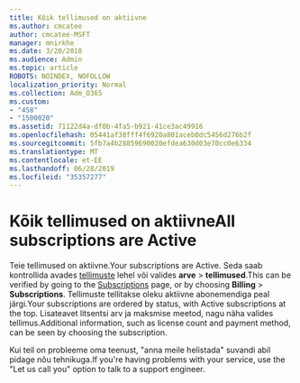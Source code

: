 ```yaml
---
title: Kõik tellimused on aktiivne
ms.author: cmcatee
author: cmcatee-MSFT
manager: mnirkhe
ms.date: 3/20/2018
ms.audience: Admin
ms.topic: article
ROBOTS: NOINDEX, NOFOLLOW
localization_priority: Normal
ms.collection: Adm_O365
ms.custom:
- "458"
- "1500020"
ms.assetid: 71122d4a-df0b-4fa5-b921-41ce3ac49916
ms.openlocfilehash: 05441af38fff4f6920a801aceb0dc5456d276b2f
ms.sourcegitcommit: 5fb7a4b28859690020efdea630d03e70cc0e6334
ms.translationtype: MT
ms.contentlocale: et-EE
ms.lasthandoff: 06/28/2019
ms.locfileid: "35357277"
---
```

# <a name="all-subscriptions-are-active"></a><span data-ttu-id="cc2a3-102">Kõik tellimused on aktiivne</span><span class="sxs-lookup"><span data-stu-id="cc2a3-102">All subscriptions are Active</span></span>

<span data-ttu-id="cc2a3-103">Teie tellimused on aktiivne.</span><span class="sxs-lookup"><span data-stu-id="cc2a3-103">Your subscriptions are Active.</span></span> <span data-ttu-id="cc2a3-104">Seda saab kontrollida avades [tellimuste](https://go.microsoft.com/fwlink/p/?linkid=842054) lehel või valides **arve** \> **tellimused**.</span><span class="sxs-lookup"><span data-stu-id="cc2a3-104">This can be verified by going to the [Subscriptions](https://go.microsoft.com/fwlink/p/?linkid=842054) page, or by choosing **Billing** \> **Subscriptions**.</span></span> <span data-ttu-id="cc2a3-105">Tellimuste tellitakse oleku aktiivne abonemendiga peal järgi.</span><span class="sxs-lookup"><span data-stu-id="cc2a3-105">Your subscriptions are ordered by status, with Active subscriptions at the top.</span></span> <span data-ttu-id="cc2a3-106">Lisateavet litsentsi arv ja maksmise meetod, nagu näha valides tellimus.</span><span class="sxs-lookup"><span data-stu-id="cc2a3-106">Additional information, such as license count and payment method, can be seen by choosing the subscription.</span></span>
  
<span data-ttu-id="cc2a3-107">Kui teil on probleeme oma teenust, "anna meile helistada" suvandi abil pidage nõu tehnikuga.</span><span class="sxs-lookup"><span data-stu-id="cc2a3-107">If you're having problems with your service, use the "Let us call you" option to talk to a support engineer.</span></span>
  